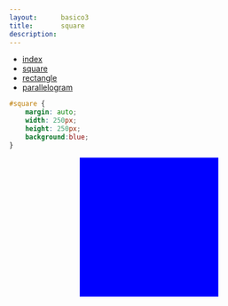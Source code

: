 ```yaml
---
layout:      basico3
title:       square
description:
---
```


<ul class="nav">
  <li class="nav-item">
    <a class="nav-link" href="../">index</a>
  </li>
  <li class="nav-item">
    <a class="nav-link" href="../box-square/">square</a>
  </li>
  <li class="nav-item">
    <a class="nav-link" href="../box-rectangle/">rectangle</a>
  </li>
  <li class="nav-item">
    <a class="nav-link" href="../box-parallelogram/">parallelogram</a>
  </li>
</ul>

```css
#square {
    margin: auto;
    width: 250px;
    height: 250px;
    background:blue;
}
```



<!-- resultado -->
<div id="square"></div>
<style>#square {
    margin: auto;
    margin: auto;
    width: 250px;
    height: 250px;
    background:blue;
}
</style>

